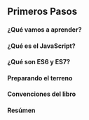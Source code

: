## Primeros Pasos

#### ¿Qué vamos a aprender?

#### ¿Qué es el JavaScript?

#### ¿Qué son ES6 y ES7?

#### Preparando el terreno

#### Convenciones del libro

#### Resúmen
